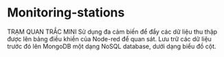 # Monitoring-stations
TRẠM QUAN TRẮC MINI
Sử dụng đa cảm biến để đẩy các dữ liệu thu thập được lên bảng điều khiền của Node-red để quan sát.
Lưu trữ các dữ liệu trước đó lên MongoDB một dạng NoSQL database, dưới dạng biểu đồ cột.
